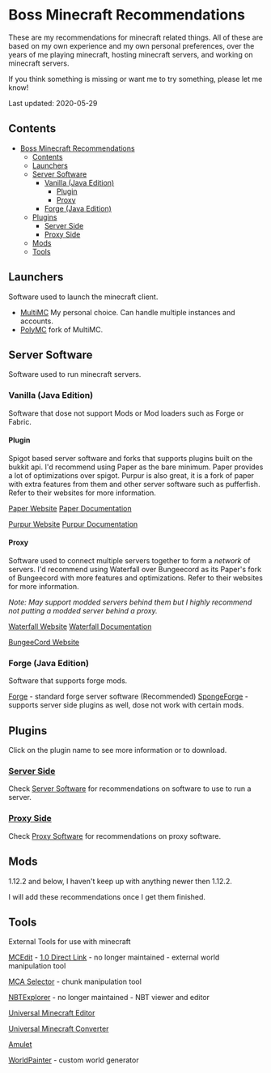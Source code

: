 # Boss Minecraft Recommendations

These are my recommendations for minecraft related things.
All of these are based on my own experience and my own personal preferences, over the years of me playing minecraft, hosting minecraft servers, and working on minecraft servers.

If you think something is missing or want me to try something, please let me know!

Last updated: 2020-05-29

## Contents

- [Boss Minecraft Recommendations](#boss-minecraft-recommendations)
  - [Contents](#contents)
  - [Launchers](#launchers)
  - [Server Software](#server-software)
    - [Vanilla (Java Edition)](#vanilla-java-edition)
      - [Plugin](#plugin)
      - [Proxy](#proxy)
    - [Forge (Java Edition)](#forge-java-edition)
  - [Plugins](#plugins)
    - [Server Side](#server-side)
    - [Proxy Side](#proxy-side)
  - [Mods](#mods)
  - [Tools](#tools)

## Launchers

Software used to launch the minecraft client.

- [MultiMC](https://multimc.org/) My personal choice. Can handle multiple instances and accounts.
- [PolyMC](https://polymc.org/) fork of MultiMC.

## Server Software

Software used to run minecraft servers.

### Vanilla (Java Edition)

Software that dose not support Mods or Mod loaders such as Forge or Fabric.

#### Plugin

Spigot based server software and forks that supports plugins built on the bukkit api.
I'd recommend using Paper as the bare minimum. Paper provides a lot of optimizations over spigot. Purpur is also great, it is a fork of paper with extra features from them and other server software such as pufferfish. Refer to their websites for more information.

[Paper Website](https://papermc.io/)
[Paper Documentation](https://paper.readthedocs.io/en/latest/)

[Purpur Website](https://purpurmc.org/)
[Purpur Documentation](https://purpurmc.org/docs/)

#### Proxy

Software used to connect multiple servers together to form a *network* of servers.
I'd recommend using Waterfall over Bungeecord as its Paper's fork of Bungeecord with more features and optimizations. Refer to their websites for more information.

*Note: May support modded servers behind them but I highly recommend not putting a modded server behind a proxy.*

[Waterfall Website](https://papermc.io/downloads#Waterfall)
[Waterfall Documentation](https://paper.readthedocs.io/en/latest/#running-a-waterfall-proxy)

[BungeeCord Website](https://www.spigotmc.org/wiki/bungeecord/)

### Forge (Java Edition)

Software that supports forge mods.

[Forge](https://files.minecraftforge.net/net/minecraftforge/forge/index_1.12.2.html) - standard forge server software (Recommended)
[SpongeForge](https://www.spongepowered.org/downloads/spongeforge) - supports server side plugins as well, dose not work with certain mods.

## Plugins

Click on the plugin name to see more information or to download.

### [Server Side](./server-side-plugins.md)

Check [Server Software](#server-software) for recommendations on software to use to run a server.

### [Proxy Side](./proxy-side-plugins.md)

Check [Proxy Software](#proxy) for recommendations on proxy software.

## Mods

1.12.2 and below, I haven't keep up with anything newer then 1.12.2.

I will add these recommendations once I get them finished.

## Tools

External Tools for use with minecraft

[MCEdit](https://www.mcedit.net/downloads.html) - [1.0 Direct Link](https://github.com/Podshot/MCEdit-Unified/releases) - no longer maintained - external world manipulation tool

[MCA Selector](https://github.com/Querz/mcaselector/releases) - chunk manipulation tool

[NBTExplorer](https://github.com/jaquadro/NBTExplorer/releases) - no longer maintained - NBT viewer and editor

[Universal Minecraft Editor](https://www.universalminecrafteditor.com/)

[Universal Minecraft Converter](https://www.universalminecraftconverter.com/)

[Amulet](https://www.amuletmc.com/)

[WorldPainter](https://www.worldpainter.net/) - custom world generator
